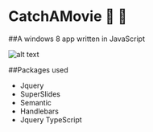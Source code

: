 CatchAMovie :movie_camera: :mega:
===========

##A windows 8 app written in JavaScript

![alt text](https://github.com/rgbm21/CatchAMovie/blob/master/Screenshots/Scrn1.PNG "Screenshot")


##Packages used

* Jquery
* SuperSlides
* Semantic
* Handlebars
* Jquery TypeScript

